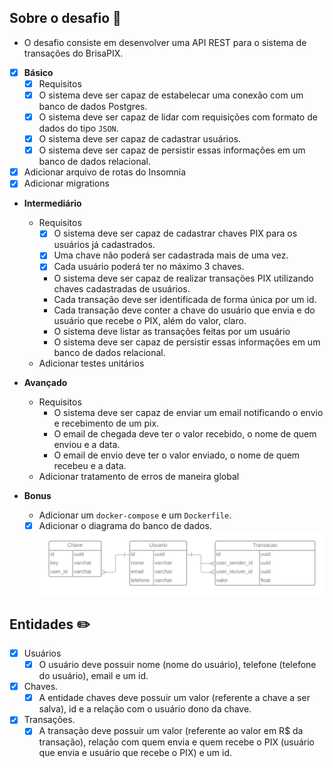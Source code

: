 ## Sobre o desafio :pushpin:

- O desafio consiste em desenvolver uma API REST para o sistema de transações do BrisaPIX.

- [x] **Básico**
  - [x] Requisitos
  - [x] O sistema deve ser capaz de estabelecar uma conexão com um banco de dados Postgres.
  - [x] O sistema deve ser capaz de lidar com requisições com formato de dados do tipo `JSON`.
  - [x] O sistema deve ser capaz de cadastrar usuários.
  - [x] O sistema deve ser capaz de persistir essas informações em um banco de dados relacional.
- [x] Adicionar arquivo de rotas do Insomnia
- [x] Adicionar migrations

- **Intermediário**

  - Requisitos
    - [x] O sistema deve ser capaz de cadastrar chaves PIX para os usuários já cadastrados.
    - [x] Uma chave não poderá ser cadastrada mais de uma vez.
    - [x] Cada usuário poderá ter no máximo 3 chaves.
    - O sistema deve ser capaz de realizar transações PIX utilizando chaves cadastradas de usuários.
    - Cada transação deve ser identificada de forma única por um id.
    - Cada transação deve conter a chave do usuário que envia e do usuário que recebe o PIX, além do valor, claro.
    - O sistema deve listar as transações feitas por um usuário
    - O sistema deve ser capaz de persistir essas informações em um banco de dados relacional.
  - Adicionar testes unitários

- **Avançado**

  - Requisitos
    - O sistema deve ser capaz de enviar um email notificando o envio e recebimento de um pix.
    - O email de chegada deve ter o valor recebido, o nome de quem enviou e a data.
    - O email de envio deve ter o valor enviado, o nome de quem recebeu e a data.
  - Adicionar tratamento de erros de maneira global

- **Bonus**
  - Adicionar um `docker-compose` e um `Dockerfile`.
  - [x] Adicionar o diagrama do banco de dados.
        ![diagrama do banco de dados](./src/database/diagrama%20do%20banco%20de%20dados.png)

## Entidades :pencil2:

- [x] Usuários
  - [x] O usuário deve possuir nome (nome do usuário), telefone (telefone do usuário), email e um id.
- [x] Chaves.
  - [x] A entidade chaves deve possuir um valor (referente a chave a ser salva), id e a relação com o usuário dono da chave.
- [x] Transações.
  - [x] A transação deve possuir um valor (referente ao valor em R$ da transação), relação com quem envia e quem recebe o PIX (usuário que envia e usuário que recebe o PIX) e um id.
